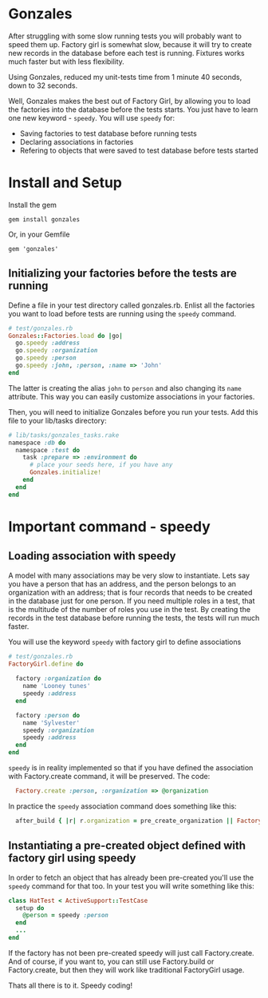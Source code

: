 # Gonzales

After struggling with some slow running tests you will probably want to speed them up. Factory girl is somewhat slow, because it will try to create new records in the database before each test is running. Fixtures works much faster but with less flexibility.

Using Gonzales, reduced my unit-tests time from 1 minute 40 seconds, down to 32 seconds.

Well, Gonzales makes the best out of Factory Girl, by allowing you to load the factories into the database before the tests starts. 
You just have to learn one new keyword - ```speedy```. You will use ```speedy``` for:

   * Saving factories to test database before running tests
   * Declaring associations in factories
   * Refering to objects that were saved to test database before tests started

# Install and Setup

Install the gem

    gem install gonzales
    
Or, in your Gemfile

    gem 'gonzales'
    
## Initializing your factories before the tests are running

Define a file in your test directory called gonzales.rb. Enlist all the factories you want to load before tests are running using the ```speedy``` command.

``` Ruby
# test/gonzales.rb
Gonzales::Factories.load do |go|
  go.speedy :address
  go.speedy :organization
  go.speedy :person
  go.speedy :john, :person, :name => 'John'
end
```
The latter is creating the alias ```john``` to ```person``` and also changing its ```name``` attribute. This way you can easily customize associations in your factories. 

Then, you will need to initialize Gonzales before you run your tests.
Add this file to your lib/tasks directory:

``` Ruby
# lib/tasks/gonzales_tasks.rake
namespace :db do
  namespace :test do
    task :prepare => :environment do
      # place your seeds here, if you have any
      Gonzales.initialize!
    end
  end
end
```

# Important command - speedy

## Loading association with speedy

A model with many associations may be very slow to instantiate. Lets say you have a person that has an address, and the person belongs to an organization with an address; that is four records that needs to be created in the database just for one person. If you need multiple roles in a test, that is the multitude of the number of roles you use in the test. By creating the records in the test database before running the tests, the tests will run much faster.

You will use the keyword ```speedy``` with factory girl to define associations

``` Ruby
# test/gonzales.rb
FactoryGirl.define do
  
  factory :organization do
    name 'Looney tunes'
    speedy :address
  end

  factory :person do
    name 'Sylvester'
    speedy :organization
    speedy :address
  end
end
```

```speedy``` is in reality implemented so that if you have defined the association with Factory.create command, it will be preserved. The code:

``` Ruby
  Factory.create :person, :organization => @organization
```

In practice the ```speedy``` association command does something like this:

``` Ruby
  after_build { |r| r.organization = pre_create_organization || Factory.create(:organization) unless r.organization }
```

## Instantiating a pre-created object defined with factory girl using speedy

In order to fetch an object that has already been pre-created you'll use the ```speedy``` command for that too.
In your test you will write something like this:

``` Ruby
class HatTest < ActiveSupport::TestCase
  setup do
    @person = speedy :person
  end
  ...
end
```

If the factory has not been pre-created speedy will just call Factory.create. And of course, if you want to, you can still use Factory.build or Factory.create, but then they will work like traditional FactoryGirl usage.

Thats all there is to it. Speedy coding!